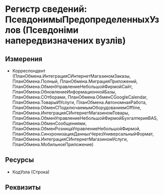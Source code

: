 ﻿# Регистр сведений: ПсевдонимыПредопределенныхУзлов (Псевдоніми напередвизначених вузлів)

## Измерения

- Корреспондент (ПланОбмена.ИнтеграцияСИнтернетМагазиномЗаказы, ПланОбмена.Полный, ПланОбмена.МиграцияПриложений, ПланОбмена.ОбменУправлениеНебольшойФирмойСайт, ПланОбмена.ОбновлениеИнформационнойБазы, ПланОбмена.СОтборами, ПланОбмена.ОбменСGoogleCalendar, ПланОбмена.ТоварыИУслуги, ПланОбмена.АвтономнаяРабота, ПланОбмена.ОбменСПодключаемымОборудованиемOffline, ПланОбмена.ИнтеграцияСИнтернетМагазиномТовары, ПланОбмена.ОбменУправлениеНебольшойФирмойБухгалтерияBAS, ПланОбмена.ОбменСообщениями, ПланОбмена.ОбменРозницаУправлениеНебольшойФирмой, ПланОбмена.СинхронизацияДанныхЧерезУниверсальныйФормат, ПланОбмена.ИнтеграцияСИнтернетМагазиномУслуги, ПланОбмена.МобильноеПриложение)

## Ресурсы

- КодУзла (Строка)

## Реквизиты


